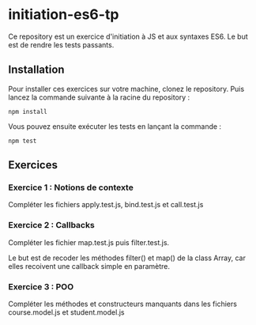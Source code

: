 # initiation-es6-tp

Ce repository est un exercice d'initiation à JS et aux syntaxes ES6. Le but est de rendre les tests passants.

## Installation

Pour installer ces exercices sur votre machine, clonez le repository. Puis lancez la commande suivante à la racine du repository :
```
npm install
```
Vous pouvez ensuite exécuter les tests en lançant la commande : 
```
npm test
```

## Exercices

### Exercice 1 : Notions de contexte
Compléter les fichiers apply.test.js, bind.test.js et call.test.js

### Exercice 2 : Callbacks
Compléter les fichier map.test.js puis filter.test.js.

Le but est de recoder les méthodes filter() et map() de la class Array, car elles recoivent une callback simple en paramètre.

### Exercice 3 : POO
Compléter les méthodes et constructeurs manquants dans les fichiers course.model.js et student.model.js